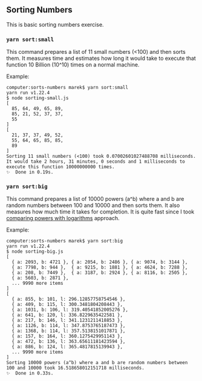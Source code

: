## Sorting Numbers

This is basic sorting numbers exercise.

### `yarn sort:small`

This command prepares a list of 11 small numbers (<100) and then sorts them. It measures time and estimates how long it would take to execute that function 10 Billion (10^10) times on a normal machine.

Example:

```
computer:sorts-numbers marek$ yarn sort:small
yarn run v1.22.4
$ node sorting-small.js
[
  85, 64, 49, 65, 89,
  85, 21, 52, 37, 37,
  55
]
[
  21, 37, 37, 49, 52,
  55, 64, 65, 85, 85,
  89
]
Sorting 11 small numbers (<100) took 0.07002601027488708 milliseconds.
It would take 2 hours, 31 minutes, 0 seconds and 1 milliseconds to execute this function 10000000000 times.
✨  Done in 0.19s.
```

### `yarn sort:big`

This command prepares a list of 10000 powers (a^b) where a and b are random numbers between 100 and 10000 and then sorts them. It also measures how much time it takes for completion. It is quite fast since I took [comparing powers with logarithms](https://math.stackexchange.com/questions/2853930/comparing-powers) approach.

Example:

```
computer:sorts-numbers marek$ yarn sort:big
yarn run v1.22.4
$ node sorting-big.js
[
  { a: 2093, b: 4721 }, { a: 2054, b: 2486 }, { a: 9074, b: 3144 },
  { a: 7798, b: 944 },  { a: 9215, b: 1881 }, { a: 4624, b: 7288 },
  { a: 208, b: 7449 },  { a: 3187, b: 2924 }, { a: 8116, b: 2505 },
  { a: 5603, b: 2871 },
  ... 9990 more items
]
[
  { a: 855, b: 101, l: 296.12857758754546 },
  { a: 409, b: 115, l: 300.3481804208443 },
  { a: 1031, b: 106, l: 319.40541852005276 },
  { a: 641, b: 120, l: 336.8229635422581 },
  { a: 217, b: 146, l: 341.1231211418853 },
  { a: 1126, b: 114, l: 347.8753765187473 },
  { a: 1368, b: 114, l: 357.5138151017871 },
  { a: 157, b: 164, l: 360.1275429951143 },
  { a: 472, b: 136, l: 363.65611181423594 },
  { a: 886, b: 124, l: 365.4817815139943 },
  ... 9990 more items
]
Sorting 10000 powers (a^b) where a and b are random numbers between 100 and 10000 took 16.518658012151718 milliseconds.
✨  Done in 0.33s.
```
